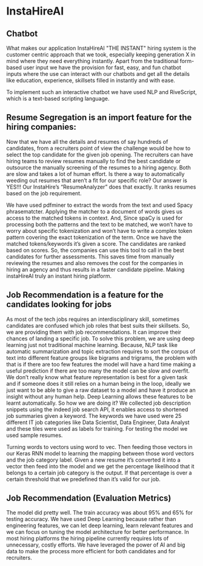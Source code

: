 # InstaHireAI

## Chatbot
What makes our application InstaHireAI "THE INSTANT" hiring system is the customer centric approach that we took, especially keeping generation X in mind where they need everything instantly. Apart from the traditional form-based user input we have the provision for fast, easy, and fun chatbot inputs where the use can interact with our chatbots and get all the details like education, experience, skillsets filled in instantly and with ease.	 

To implement such an interactive chatbot we have used NLP and RiveScript, which is a text-based scripting language.

## Resume Segregation is an import feature for the hiring companies:

Now that we have all the details and resumes of say hundreds of candidates, from a recruiters point of view the challenge would be how to select the top candidate for the given job opening. 
The recruiters can have hiring teams to review resumes manually to find the best candidate or outsource the manually screening of the resumes to a hiring agency. Both are slow and takes a lot of human effort.
 Is there a way to automatically weeding out resumes that aren’t a fit for our specific role?
Our answer is YES!!! Our InstaHire’s “ResumeAnalyzer” does that exactly. It ranks resumes based on the job requirement. 

We have used pdfminer to extract the words from the text and used Spacy phrasematcter.
Applying the matcher to a document of words gives us access to the matched tokens in context.
And, Since spaCy is used for processing both the patterns and the text to be matched, we won’t have to worry about specific tokenization and won’t have to write a complex token pattern covering the exact tokenization of the term.
Once we have the matched tokens/keywords it’s given a score. The candidates are ranked based on scores.
So, the companies can use this tool to call in the best candidates for further assessments.
This saves time from manually reviewing the resumes and also removes the cost for the companies in hiring an agency and thus results in a faster candidate pipeline. Making instaHireAI truly an instant hiring platform. 

## Job Recommendation is a feature for the candidates looking for jobs

As most of the tech jobs requires an interdisciplinary skill, sometimes candidates are confused which job roles that best suits their skillsets. So, we are providing them with job recommendations.
It can improve their chances of landing a specific job.
To solve this problem, we are using deep learning just not traditional machine learning. Because, NLP task like automatic summarization and topic extraction requires to sort the corpus of text into different feature groups like bigrams and trigrams, the problem with that is if there are too few features the model will have a hard time making a useful prediction if there are too many the model can be slow and overfit. We don’t really know what feature representation is best for a given task and if someone does it still relies on  a human being in the loop,  ideally we just want to be able to give a raw dataset to a model and have it produce an insight without any human help. 
Deep Learning allows these features to be learnt automatically.
So how we are doing it?
We collected job description snippets using the indeed job search API, it enables access to shortened job summaries given a keyword. The keywords we have used were 25 different IT job categories like Data Scientist, Data Engineer, Data Analyst and these tiles were used as labels for training. For testing the model we used sample resumes. 

Turning words to vectors using word to vec. Then feeding those vectors in our Keras RNN model to learning the mapping between those word vectors and the job category label.
Given a new resume it’s converted it into a vector then feed into the model and we get the percentage likelihood that it belongs to a certain job category is the output. If that percentage is over a certain threshold that we predefined than it’s valid for our job. 

## Job Recommendation (Evaluation Metrics) 

The model did pretty well. The train accuracy was about 95% and 65% for testing accuracy.
We have used Deep Learning because rather than engineering features, we can let deep learning, learn relevant features and we can focus on tuning the model architecture for better performance. 
In most hiring platforms the hiring pipeline currently requires lots of unnecessary, costly efforts. We have leveraged the power of AI and big data to make the process more efficient for both candidates and for recruiters.
